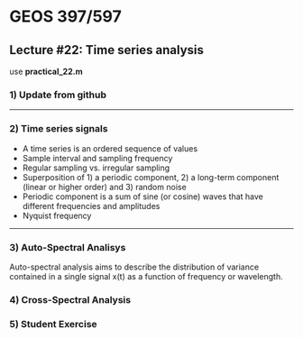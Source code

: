 # GEOS 397/597

## Lecture #22: Time series analysis
use __practical_22.m__

### 1) Update from github
---
### 2) Time series signals

* A time series is an ordered sequence of values
* Sample interval and sampling frequency
* Regular sampling vs. irregular sampling
* Superposition of 1) a periodic component, 2) a long-term component (linear or higher order) and 3) random noise
* Periodic component is a sum of sine (or cosine) waves that have different frequencies and amplitudes
* Nyquist frequency
---### 3) Auto-Spectral Analisys

Auto-spectral analysis aims to describe the distribution of variance contained in a single signal x(t) as a function of frequency or wavelength.

### 4) Cross-Spectral Analysis

### 5) Student Exercise
